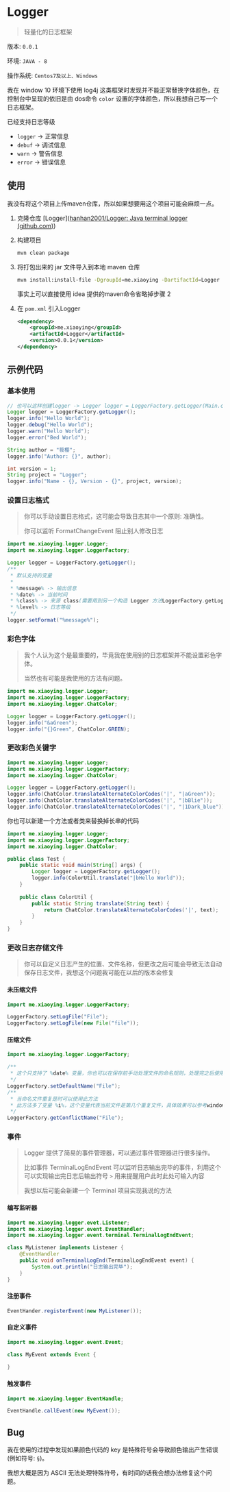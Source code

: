 # Logger

> 轻量化的日志框架

版本: `0.0.1`

环境: `JAVA - 8`

操作系统: `Centos7及以上、Windows`



我在 window 10 环境下使用 log4j 这类框架时发现并不能正常替换字体颜色，在控制台中呈现的依旧是由 dos命令  `color`  设置的字体颜色，所以我想自己写一个日志框架。



已经支持日志等级

- `logger` -> 正常信息
- `debuf` -> 调试信息
- `warn` -> 警告信息
- `error` -> 错误信息



## 使用

我没有将这个项目上传maven仓库，所以如果想要用这个项目可能会麻烦一点。

1. 克隆仓库 [Logger]([hanhan2001/Logger: Java terminal logger (github.com)](https://github.com/hanhan2001/Logger))

2. 构建项目

   ```bash
   mvn clean package
   ```

3. 将打包出来的 jar 文件导入到本地 maven 仓库

   ```bash
   mvn install:install-file -DgroupId=me.xiaoying -DartifactId=Logger -Dversion=0.0.1 -Dpackaging=jar -Dfile=Logger.jar
   ```
   
   事实上可以直接使用 idea 提供的maven命令省略掉步骤 2
   
4. 在 `pom.xml` 引入Logger

   ```xml
   <dependency>
       <groupId>me.xiaoying</groupId>
       <artifactId>Logger</artifactId>
       <version>0.0.1</version>
   </dependency>
   ```



## 示例代码



### 基本使用

```java
// 也可以这样创建logger -> Logger logger = LoggerFactory.getLogger(Main.class);
Logger logger = LoggerFactory.getLogger();
logger.info("Hello World");
logger.debug("Hello World");
logger.warn("Hello World");
logger.error("Bed World");

String author = "筱樱";
logger.info("Author: {}", author);

int version = 1;
String project = "Logger";
logger.info("Name - {}, Version - {}", project, version);
```



### 设置日志格式

> 你可以手动设置日志格式，这可能会导致日志其中一个原则: 准确性。
>
> 你可以监听 FormatChangeEvent 阻止别人修改日志

```java
import me.xiaoying.logger.Logger;
import me.xiaoying.logger.LoggerFactory;

Logger logger = LoggerFactory.getLogger();
/**
 * 默认支持的变量
 *
 * %message% -> 输出信息
 * %date% -> 当前时间
 * %class% -> 来源 class(需要用到另一个构造 Logger 方法LoggerFactory.getLogger(Main.class))
 * %level% -> 日志等级
 */
logger.setFormat("%message%");
```



### 彩色字体

> 我个人认为这个是最重要的，毕竟我在使用别的日志框架并不能设置彩色字体。
>
> 当然也有可能是我使用的方法有问题。

```java
import me.xiaoying.logger.Logger;
import me.xiaoying.logger.LoggerFactory;
import me.xiaoying.logger.ChatColor;

Logger logger = LoggerFactory.getLogger();
logger.info("&aGreen");
logger.info("{}Green", ChatColor.GREEN);
```



### 更改彩色关键字

```java
import me.xiaoying.logger.Logger;
import me.xiaoying.logger.LoggerFactory;
import me.xiaoying.logger.ChatColor;

Logger logger = LoggerFactory.getLogger();
logger.info(ChatColor.translateAlternateColorCodes('|', "|aGreen"));
logger.info(ChatColor.translateAlternateColorCodes('|', "|bBlie"));
logger.info(ChatColor.translateAlternateColorCodes('|', "|1Dark_blue"));
```

你也可以新建一个方法或者类来替换掉长串的代码

```java
import me.xiaoying.logger.Logger;
import me.xiaoying.logger.LoggerFactory;
import me.xiaoying.logger.ChatColor;

public class Test {
    public static void main(String[] args) {
        Logger logger = LoggerFactory.getLogger();
        logger.info(ColorUtil.translate("|bHello World"));
    }
    
    public class ColorUtil {
        public static String translate(String text) {
            return ChatColor.translateAlternateColorCodes('|', text);
        }
    }
}
```



### 更改日志存储文件

> 你可以自定义日志产生的位置、文件名称，但更改之后可能会导致无法自动保存日志文件，我想这个问题我可能在以后的版本会修复

#### 未压缩文件

```java
import me.xiaoying.logger.LoggerFactory;

LoggerFactory.setLogFile("File");
LoggerFactory.setLogFile(new File("file"));
```



#### 压缩文件

```java
import me.xiaoying.logger.LoggerFactory;

/**
 * 这个只支持了 %date% 变量，你也可以在保存前手动处理文件的命名规则，处理完之后使用此方法即可
 */
LoggerFactory.setDefaultName("File");
/**
 * 当命名文件重复是时可以使用此方法
 * 此方法多了变量 %i%，这个变量代表当前文件是第几个重复文件，具体效果可以参考windows复制文件到同路径下时产生的文件名称
 */
LoggerFactory.getConflictName("File");
```



### 事件

> Logger 提供了简易的事件管理器，可以通过事件管理器进行很多操作。
>
> 比如事件 TerminalLogEndEvent 可以监听日志输出完毕的事件，利用这个可以实现输出完日志后输出符号 `>` 用来提醒用户此时此处可输入内容
>
> 我想以后可能会新建一个 Terminal 项目实现我说的方法



#### 编写监听器

```java
import me.xiaoying.logger.evet.Listener;
import me.xiaoying.logger.event.EventHandler;
import me.xiaoying.logger.event.terminal.TerminalLogEndEvent;

class MyListener implements Listener {
    @EventHandler
    public void onTerminalLogEnd(TerminalLogEndEvent event) {
        System.out.println("日志输出完毕");
    }
}
```



#### 注册事件

```java
EventHander.registerEvent(new MyListener());
```



#### 自定义事件

```java
import me.xiaoying.logger.event.Event;

class MyEvent extends Event {
    
}
```



#### 触发事件

```java
import me.xiaoying.logger.EventHandle;

EventHandle.callEvent(new MyEvent());
```



## Bug

我在使用的过程中发现如果颜色代码的 key 是特殊符号会导致颜色输出产生错误(例如符号: `§`)。

我想大概是因为 ASCII 无法处理特殊符号，有时间的话我会想办法修复这个问题。